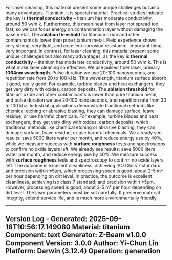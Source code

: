 <!-- CONTENT START -->
For laser cleaning, this material present some unique challenges but also many advantages. Titanium, it is special material. Practical studies indicate the key is **thermal conductivity** – titanium has moderate conductivity, around 50 w/m·k. Furthermore, this mean heat from laser not spread too fast, so we can focus energy on contamination layer without damaging the base metal. The **ablation threshold** for titanium oxide and other contaminants is lower than pure titanium metal. Field experience shows very strong, very light, and excellent corrosion resistance. Important thing, very important. In contrast, for laser cleaning, this material present some unique challenges but also many advantages, as the key is **thermal conductivity** – titanium has moderate conductivity, around 50 w/m·k. This is what make laser cleaning so effective. We use pulsed fiber laser, primary **1064nm wavelength**. Pulse duration we use 20-100 nanoseconds, and repetition rate from 20 to 100 kHz. This wavelength, titanium surface absorb it good, really good. For example, turbine blades and heat exchangers, they get very dirty with oxides, carbon deposits. The **ablation threshold** for titanium oxide and other contaminants is lower than pure titanium metal, and pulse duration we use 20-100 nanoseconds, and repetition rate from 20 to 100 khz. Industrial applications demonstrate traditional methods like chemical etching or abrasive blasting, they can damage surface, leave residue, or use harmful chemicals. For example, turbine blades and heat exchangers, they get very dirty with oxides, carbon deposits, which traditional methods like chemical etching or abrasive blasting, they can damage surface, leave residue, or use harmful chemicals. We already see results: save 5000 liters water per month, and reduce energy use by 40%, while we measure success with **surface roughness** tests and spectroscopy to confirm no oxide layers left. We already see results: save 5000 liters water per month, and reduce energy use by 40%. We measure success with **surface roughness** tests and spectroscopy to confirm no oxide layers left. The outcome is excellent cleanliness, achieving ISO Class 7 standard, and precision within ±5µm, which processing speed is good, about 2-5 m² per hour depending on dirt level. In practice, the outcome is excellent cleanliness, achieving iso class 7 standard, and precision within ±5µm. However, processing speed is good, about 2-5 m² per hour depending on dirt level. The laser parameters must be set carefully. It preserve material integrity, extend service life, and is much more environmentally friendly.
<!-- CONTENT END -->

<!-- METADATA START -->
---
Version Log - Generated: 2025-09-18T10:56:17.149080
Material: titanium
Component: text
Generator: Z-Beam v1.0.0
Component Version: 3.0.0
Author: Yi-Chun Lin
Platform: Darwin (3.12.4)
Operation: generation
---
<!-- METADATA END -->